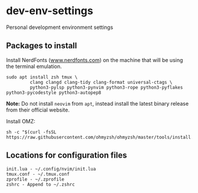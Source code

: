 # dev-env-settings
Personal development environment settings


## Packages to install

Install NerdFonts (www.nerdfonts.com) on the machine that will be using the terminal emulation. 

```
sudo apt install zsh tmux \
         clang clangd clang-tidy clang-format universal-ctags \
         python3-pylsp python3-pynvim python3-rope python3-pyflakes python3-pycodestyle python3-autopep8
```

**Note:** Do not install `neovim` from `apt`, instead install the latest binary release from their official website.

Install OMZ:

```
sh -c "$(curl -fsSL https://raw.githubusercontent.com/ohmyzsh/ohmyzsh/master/tools/install.sh)"
```


## Locations for configuration files

```
init.lua - ~/.config/nvim/init.lua
tmux.conf - ~/.tmux.conf
zprofile - ~/.zprofile
zshrc - Append to ~/.zshrc
```

